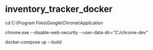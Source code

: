 ﻿# inventory_tracker_docker

cd C:\Program Files\Google\Chrome\Application

chrome.exe --disable-web-security --user-data-dir="C:/chrome-dev"

docker-compose up --build

